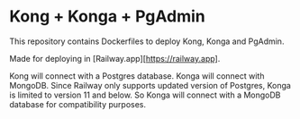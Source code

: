 # Kong + Konga + PgAdmin

This repository contains Dockerfiles to deploy Kong, Konga and PgAdmin.

Made for deploying in [Railway.app][https://railway.app].

Kong will connect with a Postgres database.
Konga will connect with MongoDB. Since Railway only supports updated version of Postgres, Konga is limited to version 11 and below. So Konga will connect with a MongoDB database for compatibility purposes.